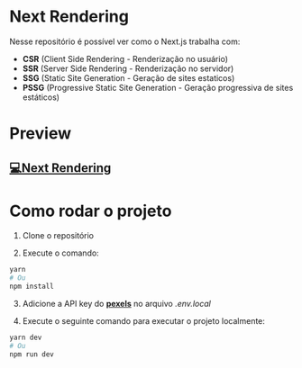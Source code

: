 # Next Rendering

Nesse repositório é possível ver como o Next.js trabalha com:

- **CSR** (Client Side Rendering - Renderização no usuário)
- **SSR** (Server Side Rendering - Renderização no servidor)
- **SSG** (Static Site Generation - Geração de sites estaticos)
- **PSSG** (Progressive Static Site Generation - Geração progressiva de sites estáticos)

# Preview

## [💻Next Rendering](https://next-rendering.vercel.app/)

# Como rodar o projeto

1. Clone o repositório

2. Execute o comando:

```bash
yarn
# Ou
npm install
```

3. Adicione a API key do [**pexels**](https://www.pexels.com/api/) no arquivo _.env.local_

4. Execute o seguinte comando para executar o projeto localmente:

```bash
yarn dev
# Ou
npm run dev
```
